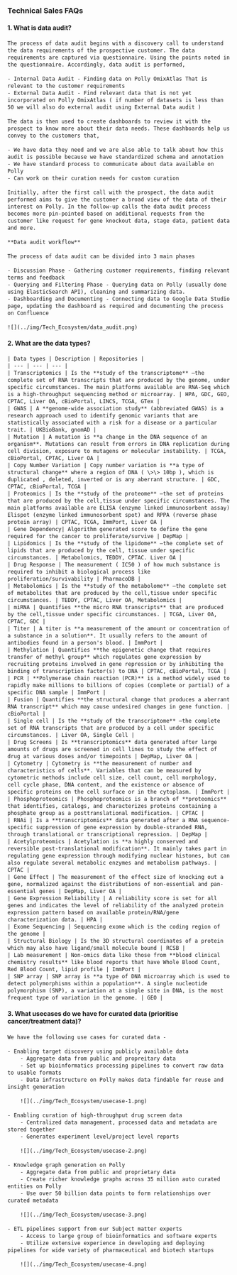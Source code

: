 ### Technical Sales FAQs

#### 1. **What is data audit?**

    The process of data audit begins with a discovery call to understand the data requirements of the prospective customer. The data requirements are captured via questionnaire. Using the points noted in the questionnaire. Accordingly, data audit is performed,

    - Internal Data Audit - Finding data on Polly OmixAtlas That is relevant to the customer requirements
    - External Data Audit - Find relevant data that is not yet incorporated on Polly OmixAtlas ( if number of datasets is less than 50 we will also do external audit using External Data audit )

    The data is then used to create dashboards to review it with the prospect to know more about their data needs. These dashboards help us convey to the customers that,

    - We have data they need and we are also able to talk about how this audit is possible because we have standardized schema and annotation
    - We have standard process to communicate about data available on Polly
    - Can work on their curation needs for custom curation

    Initially, after the first call with the prospect, the data audit performed aims to give the customer a broad view of the data of their interest on Polly. In the follow-up calls the data audit process becomes more pin-pointed based on additional requests from the customer like request for gene knockout data, stage data, patient data and more.

    **Data audit workflow**

    The process of data audit can be divided into 3 main phases

    - Discussion Phase - Gathering customer requirements, finding relevant terms and feedback
    - Querying and Filtering Phase - Querying data on Polly (usually done using ElasticSearch API), cleaning and summarizing data.
    - Dashboarding and Documenting - Connecting data to Google Data Studio page, updating the dashboard as required and documenting the process on Confluence

    ![](../img/Tech_Ecosystem/data_audit.png)

#### 2. **What are the data types?**

    | Data types | Description | Repositories |
    | --- | --- | --- |
    | Transcriptomics | Is the **study of the transcriptome** —the complete set of RNA transcripts that are produced by the genome, under specific circumstances. The main platforms available are RNA-Seq which is a high-throughput sequencing method or microarray. | HPA, GDC, GEO, CPTAC, Liver OA, cBioPortal, LINCS, TCGA, GTex |
    | GWAS | A **genome-wide association study** (abbreviated GWAS) is a research approach used to identify genomic variants that are statistically associated with a risk for a disease or a particular trait. | UKBioBank, gnomAD |
    | Mutation | A mutation is **a change in the DNA sequence of an organism**. Mutations can result from errors in DNA replication during cell division, exposure to mutagens or molecular instability. | TCGA, cBioPortal, CPTAC, Liver OA |
    | Copy Number Variation | Copy number variation is **a type of structural change** where a region of DNA ( \>\> 10bp ), which is duplicated , deleted, inverted or is any aberrant structure. | GDC, CPTAC, cBioPortal, TCGA |
    | Proteomics | Is the **study of the proteome** —the set of proteins that are produced by the cell,tissue under specific circumstances. The main platforms available are ELISA (enzyme linked immunosorbent assay) Elispot (enzyme linked immunosorbent spot) and RPPA (reverse phase protein array) | CPTAC, TCGA, ImmPort, Liver OA |
    | Gene Dependency| Algorithm generated score to define the gene required for the cancer to proliferate/survive | DepMap |
    | Lipidomics | Is the **study of the lipidome** —the complete set of lipids that are produced by the cell, tissue under specific circumstances. | Metabolomics, TEDDY, CPTAC. Liver OA |
    | Drug Response | The measurement ( IC50 ) of how much substance is required to inhibit a biological process like proliferation/survivability | PharmacoDB |
    | Metabolomics | Is the **study of the metabolome** —the complete set of metabolites that are produced by the cell,tissue under specific circumstances. | TEDDY, CPTAC, Liver OA, Metabolomics |
    | miRNA | Quantifies **the micro RNA transcripts** that are produced by the cell,tissue under specific circumstances. | TCGA, Liver OA, CPTAC, GDC |
    | Titer | A titer is **a measurement of the amount or concentration of a substance in a solution**. It usually refers to the amount of antibodies found in a person's blood. | ImmPort |
    | Methylation | Quantifies **the epigenetic change that requires transfer of methyl group** which regulates gene expression by recruiting proteins involved in gene repression or by inhibiting the binding of transcription factor(s) to DNA | CPTAC, cBioPortal, TCGA |
    | PCR | **Polymerase chain reaction (PCR)** is a method widely used to rapidly make millions to billions of copies (complete or partial) of a specific DNA sample | ImmPort |
    | Fusion | Quantifies **the structural change that produces a aberrant RNA transcript** which may cause undesired changes in gene function. | cBioPortal |
    | Single cell | Is the **study of the transcriptome** —the complete set of RNA transcripts that are produced by a cell under specific circumstances. | Liver OA, Single Cell |
    | Drug Screens | Is **transcriptomics** data generated after large amounts of drugs are screened in cell lines to study the effect of drug at various doses and/or timepoints | DepMap, Liver OA |
    | Cytometry | Cytometry is **the measurement of number and characteristics of cells**. Variables that can be measured by cytometric methods include cell size, cell count, cell morphology, cell cycle phase, DNA content, and the existence or absence of specific proteins on the cell surface or in the cytoplasm. | ImmPort |
    | Phosphoproteomics | Phosphoproteomics is a branch of **proteomics** that identifies, catalogs, and characterizes proteins containing a phosphate group as a posttranslational modification. | CPTAC |
    | RNAi | Is a **transcriptomics** data generated after a RNA sequence-specific suppression of gene expression by double-stranded RNA, through translational or transcriptional repression. | DepMap |
    | Acetylproteomics | Acetylation is **a highly conserved and reversible post-translational modification**. It mainly takes part in regulating gene expression through modifying nuclear histones, but can also regulate several metabolic enzymes and metabolism pathways. | CPTAC |
    | Gene Effect | The measurement of the effect size of knocking out a gene, normalized against the distributions of non-essential and pan-essential genes | DepMap, Liver OA |
    | Gene Expression Reliability | A reliability score is set for all genes and indicates the level of reliability of the analyzed protein expression pattern based on available protein/RNA/gene characterization data. | HPA |
    | Exome Sequencing | Sequencing exome which is the coding region of the genome |
    | Structural Biology | Is the 3D structural coordinates of a protein which may also have ligand/small molecule bound | RCSB |
    | Lab measurement | Non-omics data like those from **blood clinical chemistry results** like blood reports that have Whole Blood Count, Red Blood Count, lipid profile | ImmPort |
    | SNP array | SNP array is **a type of DNA microarray which is used to detect polymorphisms within a population**. A single nucleotide polymorphism (SNP), a variation at a single site in DNA, is the most frequent type of variation in the genome. | GEO |

#### 3. What usecases do we have for curated data (prioritise cancer/treatment data)?

    We have the following use cases for curated data -

    - Enabling target discovery using publicly available data
        - Aggregate data from public and propreitary data
        - Set up bioinformatics processing pipelines to convert raw data to usable formats
        - Data infrastructure on Polly makes data findable for reuse and insight generation

        ![](../img/Tech_Ecosystem/usecase-1.png)

    - Enabling curation of high-throughput drug screen data
        - Centralized data management, processed data and metadata are stored together
        - Generates experiment level/project level reports

        ![](../img/Tech_Ecosystem/usecase-2.png)

    - Knowledge graph generation on Polly
        - Aggregate data from public and proprietary data
        - Create richer knowledge graphs across 35 million auto curated entities on Polly
        - Use over 50 billion data points to form relationships over curated metadata

        ![](../img/Tech_Ecosystem/usecase-3.png)

    - ETL pipelines support from our Subject matter experts
        - Access to large group of bioinformatics and software experts
        - Utilize extensive experience in developing and deploying pipelines for wide variety of pharmaceutical and biotech startups

        ![](../img/Tech_Ecosystem/usecase-4.png)
